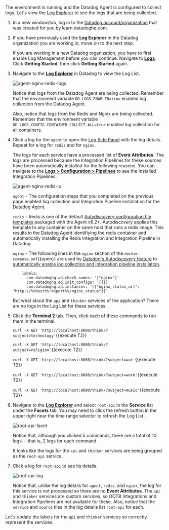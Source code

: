 The environment is running and the Datadog Agent is configured to collect logs. Let's view the <a href="https://docs.datadoghq.com/logs/explorer/" target="_blank">Log Explorer</a> to see the logs that are being collected.

1. In a new window/tab, log in to the <a href="https://app.datadoghq.com/account/login" target="_datadog">Datadog account/organization</a> that was created for you by learn.datadoghq.com. 

2. If you have previously used the **Log Explorer** in the Datadog organization you are working in, move on to the next step. 
    
    If you are working in a new Datadog organization, you have to first enable Log Management before you can continue. Navigate to <a href="https://app.datadoghq.com/logs" target="_datadog">**Logs**</a>. Click **Getting Started**, then click **Getting Started** again.

3. Navigate to the <a href="https://app.datadoghq.com/logs" target="_datadog">**Log Explorer**</a> in Datadog to view the Log List.

    ![agent-nginx-redis-logs](collectlogs/assets/agent-nginx-redis-logs.png)

    Notice that logs from the Datadog Agent are being collected. Remember that the environment variable `DD_LOGS_ENABLED=true` enabled log collection from the Datadog Agent.

    Also, notice that logs from the Redis and Nginx are being collected. Remember that the environment variable `DD_LOGS_CONFIG_CONTAINER_COLLECT_ALL=true` enabled log collection for all containers.

4. Click a log for the `agent` to open the <a href="https://docs.datadoghq.com/logs/explorer/#the-log-side-panel" target="_blank">Log Side Panel</a> with the log details. Repeat for a log for `redis` and for `nginx`.

    The logs for each service have a processed list of **Event Attributes**. The logs are processed because the Integration Pipelines for these sources have been automatically installed for the following reasons. You can navigate to the <a href="https://app.datadoghq.com/account/login" target="_datadog">**Logs > Configuration > Pipelines**</a> to see the installed Integration Pipelines.

    ![agent-nginx-redis-ip](collectlogs/assets/agent-nginx-redis-ip.png)

    `agent` - The configuration steps that you completed on the previous page enabled log collection and Integration Pipeline installation for the Datadog Agent. 

    `redis` - Redis is one of the default <a href="https://docs.datadoghq.com/agent/docker/integrations/?tab=file#datadog-redis-integration" target="_blank">Autodiscovery configuration file templates</a> packaged with the Agent v6.2+. Autodiscovery applies this template to any container on the same host that runs a redis image. This results in the Datadog Agent identifiying the redis container and automatically installing the Redis Integration and Integration Pipeline in Datadog.
    
    `nginx` - The following lines in the `nginx` section of the `docker-compose.yml`{{open}} are used by <a href="https://docs.datadoghq.com/agent/docker/integrations/?tab=docker" target="_blank">Datadog's Autodiscovery feature</a> to <a href="https://docs.datadoghq.com/agent/docker/log/?tab=nginxdockerfile#examples" target="_blank"> automatically enable log collection and integration pipeline installation</a>.
    ```
        labels:
          com.datadoghq.ad.check_names: '["nginx"]'
          com.datadoghq.ad.init_configs: '[{}]'
          com.datadoghq.ad.instances: '[{"nginx_status_url": "http://%%host%%:%%port%%/nginx_status"}]'
    ```
    
    But what about the `api` and `thinker` services of the application? There are no logs in the Log List for these services.

5. Click the **Terminal 2** tab. Then, click each of these commands to run them in the terminal.

    `curl -X GET 'http://localhost:8080/think/?subject=technology'`{{execute T2}}

    `curl -X GET 'http://localhost:8080/think/?subject=religion'`{{execute T2}}

    `curl -X GET 'http://localhost:8080/think/?subject=war'`{{execute T2}}
    
    `curl -X GET 'http://localhost:8080/think/?subject=work'`{{execute T2}}

    `curl -X GET 'http://localhost:8080/think/?subject=music'`{{execute T2}}

6. Navigate to the <a href="https://app.datadoghq.com/logs" target="_datadog">**Log Explorer**</a> and select `root-api` in the **Service** list under the **Facets** tab. You may need to click the refresh button in the upper right near the time range selector to refresh the Log List .

    ![root-api-facet](collectlogs/assets/root-api-facet2.png)

    Notice that, although you clicked 5 commands, there are a total of 10 logs---that is, 2 logs for each command.

    It looks like the logs for the `api` and `thinker` services are being grouped as the `root-api` service.
    
7. Click a log for `root-api` to see its details. 

   ![root-api-log](collectlogs/assets/root-api-log.png)

    Notice that, unlike the log details for `agent`, `redis`, and `nginx`, the log for this service is not processed so there are no **Event Attributes**. The `api` and `thinker` services are custom services, so OOTB Integrations and Integration Pipelines are not available for these. Also, notice that the `service` and `source` tiles in the log details list `root-api` for each.

Let's update the labels for the `api` and `thinker` services so correctly represent the services.



